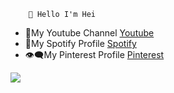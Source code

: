         🏅 Hello I'm Hei
- 🎥My Youtube Channel [Youtube](https://www.youtube.com/channel/UCpF1oTbjTcTsOiYZZTOuAcQ) 
- 🎵My Spotify Profile [Spotify](https://open.spotify.com/user/9s1or8skhwzs7aev1ca5zetmi?si=f0b0112e178b47dd)
- 👁‍🗨My Pinterest Profile [Pinterest](https://tr.pinterest.com/HeiFi0/)








<img src="https://github-readme-stats.vercel.app/api?username=Hei-Fi&&show_icons=true&title_color=ffffff&icon_color=bb2acf&text_color=daf7dc&bg_color=ff1551">
